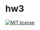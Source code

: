 # hw3

[![MIT license](https://img.shields.io/badge/license-MIT-blue.svg)](https://github.com/AntiFrizz1/fp-homework/blob/master/hw3/LICENSE)
